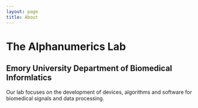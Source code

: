 ```yaml
---
layout: page
title: About
---
```


# The Alphanumerics Lab
## Emory University Department of Biomedical Informlatics
Our lab focuses on the development of devices, algorithms and software for biomedical signals and data processing.

